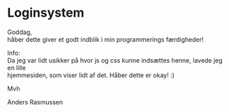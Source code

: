 # Loginsystem #

Goddag,  
håber dette giver et godt indblik i min programmerings færdigheder!

Info:  
Da jeg var lidt usikker på hvor js og css kunne indsættes henne, lavede jeg en lille  
hjemmesiden, som viser lidt af det. Håber dette er okay! :)  

Mvh  

Anders Rasmussen
